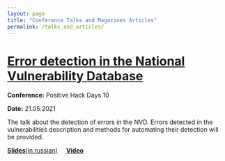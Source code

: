 ```yaml
---
layout: page
title: "Conference Talks and Magazines Articles"
permalink: /talks_and_articles/
---
```


# [Error detection in the National Vulnerability Database][3]

__Conference:__ Positive Hack Days 10

__Date:__ 21.05.2021

The talk about the detection of errors in the NVD. Errors detected in the vulnerabilities description and methods for automating their detection will be provided.
<br/>

[__Slides__(in russian)][1] &nbsp; &nbsp; [__Video__][2]
<br />

[1]: https://static.ptsecurity.com/phdays/presentations/phdays-10/error-detection-in-the-national-vulnerability-database.pdf
[2]: https://standoff365.com/phdays10/schedule/fast-track/error-detection-in-the-national-vulnerability-database
[3]: https://2021.phdays.com/en/program/reports/error-detection-in-the-national-vulnerability-database/

